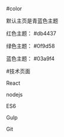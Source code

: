 #color

默认主页是青蓝色主题

红色主题： #db4437

绿色主题： #0f9d58

蓝色主题： #03a9f4

#技术页面

React

nodejs

ES6

Gulp

Git
